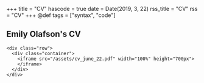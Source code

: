 +++
title = "CV"
hascode = true
date = Date(2019, 3, 22)
rss_title = "CV"
rss = "CV"
+++
@def tags = ["syntax", "code"]


## Emily Olafson's CV 

~~~
<div class="row">
  <div class="container">
    <iframe src="/assets/cv_june_22.pdf" width="100%" height="700px">
    </iframe>
  </div>
</div>
~~~
